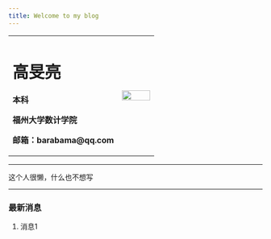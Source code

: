 ```yaml
---
title: Welcome to my blog
---
```


<div>
<table border="0">
  <tr>
    <td width="75%">
      <h1>高旻亮</h1>
      <p><b>本科</b></p>
      <p><b>福州大学数计学院</b></p>
      <p><b>邮箱：barabama@qq.com</b></p>
    </td>
    <td width="25%">
      <img src="/avator.jpg" width="100%">
    </td>
  </tr>
</table>
</div>

---

这个人很懒，什么也不想写

---

### 最新消息
1. 消息1
